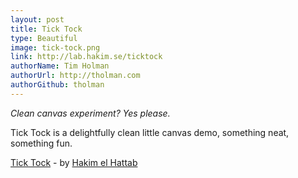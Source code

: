 ```yaml
---
layout: post
title: Tick Tock
type: Beautiful
image: tick-tock.png
link: http://lab.hakim.se/ticktock
authorName: Tim Holman
authorUrl: http://tholman.com
authorGithub: tholman
---
```


_Clean canvas experiment? Yes please._

Tick Tock is a delightfully clean little canvas demo, something neat, something fun.

[Tick Tock](http://lab.hakim.se/ticktock/) - by [Hakim el Hattab](http://hakim.se)
